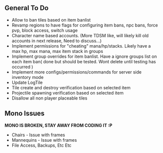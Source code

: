 ## General To Do
* Allow to ban tiles based on item banlist
* Revamp regions to have flags for configuring item bans, npc bans, force pvp, block access, switch usage
* Character name based accounts. (More TDSM like, will likely kill old accounts in next release, Need to discuss...)
* Implement permissions for "cheating" mana/hp/stacks. Likely have a max hp, max mana, max item stack in groups
* Implement group overrides for item banlist. Have a ignore groups list on each item ban( done but should be tested.  Wont delete until testing has occurred )
* Implement more configs/permissions/commands for server side inventory mode
* Update LogTile
* Tile create and destroy verification based on selected item
* Projectile spawning verification based on selected item
* Disallow all non player placeable tiles

## Mono Issues
**MONO IS BROKEN, STAY AWAY FROM CODING IT :P**

* Chairs - Issue with frames
* Mannequins - Issue with frames
* File Access, Backups, Etc Etc